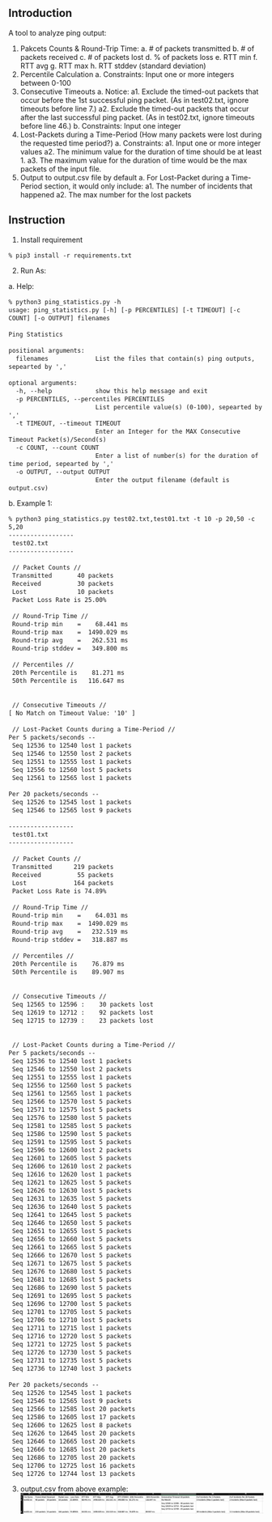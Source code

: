 ## Introduction

A tool to analyze ping output:  
1. Pakcets Counts & Round-Trip Time:
    a. # of packets transmitted 
    b. # of packets received
    c. # of packets lost
    d. % of packets loss
    e. RTT min
    f. RTT avg
    g. RTT max
    h. RTT stddev (standard deviation)
2. Percentile Calculation 
    a. Constraints: 
        Input one or more integers between 0-100
3. Consecutive Timeouts
    a. Notice:
        a1. Exclude the timed-out packets that occur before the 1st successful ping packet. 
            (As in test02.txt, ignore timeouts before line 7.)
        a2. Exclude the timed-out packets that occur after the last successful ping packet. 
            (As in test02.txt, ignore timeouts before line 46.)
    b. Constraints: 
        Input one integer
4. Lost-Packets during a Time-Period (How many packets were lost during the requested time period?)
    a. Constraints: 
        a1. Input one or more integer values
        a2. The minimum value for the duration of time should be at least 1.
        a3. The maximum value for the duration of time would be the max packets of the input file.
5. Output to output.csv file by default
    a. For Lost-Packet during a Time-Period section, it would only include:
        a1. The number of incidents that happened 
        a2. The max number for the lost packets

## Instruction

1. Install requirement

```console
% pip3 install -r requirements.txt
```


2. Run As:

a. Help:

```console
% python3 ping_statistics.py -h                                                  
usage: ping_statistics.py [-h] [-p PERCENTILES] [-t TIMEOUT] [-c COUNT] [-o OUTPUT] filenames

Ping Statistics

positional arguments:
  filenames             List the files that contain(s) ping outputs, sepearted by ','

optional arguments:
  -h, --help            show this help message and exit
  -p PERCENTILES, --percentiles PERCENTILES
                        List percentile value(s) (0-100), sepearted by ','
  -t TIMEOUT, --timeout TIMEOUT
                        Enter an Integer for the MAX Consecutive Timeout Packet(s)/Second(s)
  -c COUNT, --count COUNT
                        Enter a list of number(s) for the duration of time period, sepearted by ','
  -o OUTPUT, --output OUTPUT
                        Enter the output filename (default is output.csv)
```

b. Example 1:

```console
% python3 ping_statistics.py test02.txt,test01.txt -t 10 -p 20,50 -c 5,20
------------------
 test02.txt 
------------------

 // Packet Counts //
 Transmitted       40 packets
 Received          30 packets
 Lost              10 packets
 Packet Loss Rate is 25.00%

 // Round-Trip Time //
 Round-trip min    =    68.441 ms
 Round-trip max    =  1490.029 ms
 Round-trip avg    =   262.531 ms
 Round-trip stddev =   349.800 ms

 // Percentiles //
 20th Percentile is    81.271 ms
 50th Percentile is   116.647 ms


 // Consecutive Timeouts //
[ No Match on Timeout Value: '10' ]

 // Lost-Packet Counts during a Time-Period //
Per 5 packets/seconds -- 
 Seq 12536 to 12540 lost 1 packets
 Seq 12546 to 12550 lost 2 packets
 Seq 12551 to 12555 lost 1 packets
 Seq 12556 to 12560 lost 5 packets
 Seq 12561 to 12565 lost 1 packets

Per 20 packets/seconds -- 
 Seq 12526 to 12545 lost 1 packets
 Seq 12546 to 12565 lost 9 packets

------------------
 test01.txt 
------------------

 // Packet Counts //
 Transmitted      219 packets
 Received          55 packets
 Lost             164 packets
 Packet Loss Rate is 74.89%

 // Round-Trip Time //
 Round-trip min    =    64.031 ms
 Round-trip max    =  1490.029 ms
 Round-trip avg    =   232.519 ms
 Round-trip stddev =   318.887 ms

 // Percentiles //
 20th Percentile is    76.879 ms
 50th Percentile is    89.907 ms


 // Consecutive Timeouts //
 Seq 12565 to 12596 :    30 packets lost
 Seq 12619 to 12712 :    92 packets lost
 Seq 12715 to 12739 :    23 packets lost


 // Lost-Packet Counts during a Time-Period //
Per 5 packets/seconds -- 
 Seq 12536 to 12540 lost 1 packets
 Seq 12546 to 12550 lost 2 packets
 Seq 12551 to 12555 lost 1 packets
 Seq 12556 to 12560 lost 5 packets
 Seq 12561 to 12565 lost 1 packets
 Seq 12566 to 12570 lost 5 packets
 Seq 12571 to 12575 lost 5 packets
 Seq 12576 to 12580 lost 5 packets
 Seq 12581 to 12585 lost 5 packets
 Seq 12586 to 12590 lost 5 packets
 Seq 12591 to 12595 lost 5 packets
 Seq 12596 to 12600 lost 2 packets
 Seq 12601 to 12605 lost 5 packets
 Seq 12606 to 12610 lost 2 packets
 Seq 12616 to 12620 lost 1 packets
 Seq 12621 to 12625 lost 5 packets
 Seq 12626 to 12630 lost 5 packets
 Seq 12631 to 12635 lost 5 packets
 Seq 12636 to 12640 lost 5 packets
 Seq 12641 to 12645 lost 5 packets
 Seq 12646 to 12650 lost 5 packets
 Seq 12651 to 12655 lost 5 packets
 Seq 12656 to 12660 lost 5 packets
 Seq 12661 to 12665 lost 5 packets
 Seq 12666 to 12670 lost 5 packets
 Seq 12671 to 12675 lost 5 packets
 Seq 12676 to 12680 lost 5 packets
 Seq 12681 to 12685 lost 5 packets
 Seq 12686 to 12690 lost 5 packets
 Seq 12691 to 12695 lost 5 packets
 Seq 12696 to 12700 lost 5 packets
 Seq 12701 to 12705 lost 5 packets
 Seq 12706 to 12710 lost 5 packets
 Seq 12711 to 12715 lost 1 packets
 Seq 12716 to 12720 lost 5 packets
 Seq 12721 to 12725 lost 5 packets
 Seq 12726 to 12730 lost 5 packets
 Seq 12731 to 12735 lost 5 packets
 Seq 12736 to 12740 lost 3 packets

Per 20 packets/seconds -- 
 Seq 12526 to 12545 lost 1 packets
 Seq 12546 to 12565 lost 9 packets
 Seq 12566 to 12585 lost 20 packets
 Seq 12586 to 12605 lost 17 packets
 Seq 12606 to 12625 lost 8 packets
 Seq 12626 to 12645 lost 20 packets
 Seq 12646 to 12665 lost 20 packets
 Seq 12666 to 12685 lost 20 packets
 Seq 12686 to 12705 lost 20 packets
 Seq 12706 to 12725 lost 16 packets
 Seq 12726 to 12744 lost 13 packets
```

3. output.csv from above example:
![Example 1](example1.jpg)



